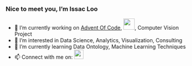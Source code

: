 ### Nice to meet you, I’m Issac Loo

- 🔭 I’m currently working on [Advent Of Code](https://adventofcode.com/), [<img src="https://www.digestiblecontents.com/Icon-Logo.png" width="30"/>](https://www.digestiblecontents.com/), Computer Vision Project
- 👀 I’m interested in Data Science, Analytics, Visualization, Consulting
- 🌱 I’m currently learning Data Ontology, Machine Learning Techniques
- 📫 Connect with me on: [<img src="https://neilpatel.com/wp-content/uploads/2017/05/LinkedIn.jpg" width="25"/>](https://www.linkedin.com/in/issac-loo-120b0163/)

<!---
issaloo/issaloo is a ✨ special ✨ repository because its `README.md` (this file) appears on your GitHub profile.
You can click the Preview link to take a look at your changes.
--->
